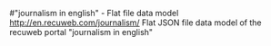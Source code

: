 #"journalism in english" - Flat file data model
http://en.recuweb.com/journalism/
Flat JSON file data model of the recuweb portal "journalism in english"

